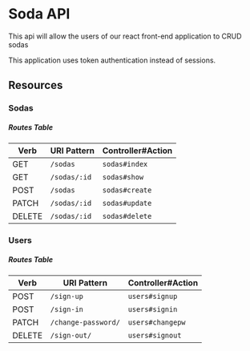 # Soda API

This api will allow the users of our react front-end application to CRUD sodas

This application uses token authentication instead of sessions.

## Resources

### Sodas

##### Routes Table

| Verb   | URI Pattern    | Controller#Action  |
|--------|----------------|--------------------|
| GET    | `/sodas`       | `sodas#index`      |
| GET    | `/sodas/:id`   | `sodas#show`       |
| POST   | `/sodas`       | `sodas#create`     |
| PATCH  | `/sodas/:id`   | `sodas#update`     |
| DELETE | `/sodas/:id`   | `sodas#delete`     |

### Users

##### Routes Table

| Verb   | URI Pattern            | Controller#Action |
|--------|------------------------|-------------------|
| POST   | `/sign-up`             | `users#signup`    |
| POST   | `/sign-in`             | `users#signin`    |
| PATCH  | `/change-password/`    | `users#changepw`  |
| DELETE | `/sign-out/`           | `users#signout`   |
